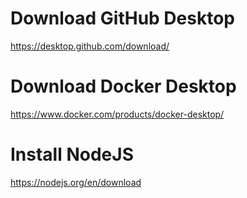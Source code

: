 # Download GitHub Desktop
https://desktop.github.com/download/

# Download Docker Desktop
https://www.docker.com/products/docker-desktop/

# Install NodeJS
https://nodejs.org/en/download
